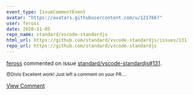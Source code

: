 ```yaml
---
event_type: IssueCommentEvent
avatar: "https://avatars.githubusercontent.com/u/121766?"
user: feross
date: 2020-11-05
repo_name: standard/vscode-standardjs
html_url: https://github.com/standard/vscode-standardjs/issues/131
repo_url: https://github.com/standard/vscode-standardjs
---
```


<a href='https://github.com/feross' target='_blank'>feross</a> commented on issue <a href='https://github.com/standard/vscode-standardjs/issues/131' target='_blank'>standard/vscode-standardjs#131</a>.

<small>@Divlo Excellent work! Just left a comment on your PR....</small>

<a href='https://github.com/standard/vscode-standardjs/issues/131' target='_blank'>View Comment</a>